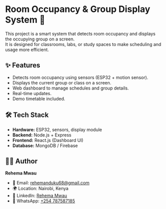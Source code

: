 # Room Occupancy & Group Display System 🏫

This project is a smart system that detects room occupancy and displays the occupying group on a screen.  
It is designed for classrooms, labs, or study spaces to make scheduling and usage more efficient.

## ✨ Features
- Detects room occupancy using sensors (ESP32 + motion sensor).
- Displays the current group or class on a screen.
- Web dashboard to manage schedules and group details.
- Real-time updates.
- Demo timetable included.

## 🛠️ Tech Stack
- **Hardware:** ESP32, sensors, display module  
- **Backend:** Node.js + Express  
- **Frontend:** React.js (Dashboard UI)  
- **Database:** MongoDB / Firebase

## 👩‍💻 Author
**Rehema Mwau**  

- 📧 Email: [rehemanduku68@gmail.com](mailto:rehemanduku68@gmail.com)  
- 🌍 Location: Nairobi, Kenya  
- 🔗 LinkedIn: [Rehema Mwau](https://linkedin.com/in/YOUR-LINK)  
- 📱 WhatsApp: [+254 787587185](https://wa.me/254787587185)  


